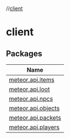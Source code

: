 //[client](index.md)

# client

## Packages

| Name |
|---|
| [meteor.api.items](client/meteor.api.items/index.md) |
| [meteor.api.loot](client/meteor.api.loot/index.md) |
| [meteor.api.npcs](client/meteor.api.npcs/index.md) |
| [meteor.api.objects](client/meteor.api.objects/index.md) |
| [meteor.api.packets](client/meteor.api.packets/index.md) |
| [meteor.api.players](client/meteor.api.players/index.md) |
